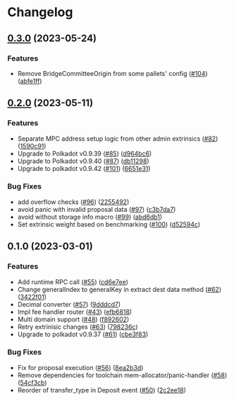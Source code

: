 # Changelog

## [0.3.0](https://github.com/sygmaprotocol/sygma-substrate-pallets/compare/sygma-bridge-v0.2.0...sygma-bridge-v0.3.0) (2023-05-24)


### Features

* Remove BridgeCommitteeOrigin from some pallets' config ([#104](https://github.com/sygmaprotocol/sygma-substrate-pallets/issues/104)) ([abfe1ff](https://github.com/sygmaprotocol/sygma-substrate-pallets/commit/abfe1ffdf1d992d33be4cad9374bd5be92b87343))

## [0.2.0](https://github.com/sygmaprotocol/sygma-substrate-pallets/compare/sygma-bridge-v0.1.0...sygma-bridge-v0.2.0) (2023-05-11)


### Features

* Separate MPC address setup logic from other admin extrinsics ([#82](https://github.com/sygmaprotocol/sygma-substrate-pallets/issues/82)) ([1590c91](https://github.com/sygmaprotocol/sygma-substrate-pallets/commit/1590c91d84b2e5fa92650ae8bc5b23162dfd6f99))
* Upgrade to Polkadot v0.9.39 ([#85](https://github.com/sygmaprotocol/sygma-substrate-pallets/issues/85)) ([d964bc6](https://github.com/sygmaprotocol/sygma-substrate-pallets/commit/d964bc607c2c5c5bb9436fa07262977c19ebbaa4))
* Upgrade to Polkadot v0.9.40 ([#87](https://github.com/sygmaprotocol/sygma-substrate-pallets/issues/87)) ([db11298](https://github.com/sygmaprotocol/sygma-substrate-pallets/commit/db11298c91f65d52c9b6eeab0e7757ca49bf77ff))
* Upgrade to polkadot v0.9.42 ([#101](https://github.com/sygmaprotocol/sygma-substrate-pallets/issues/101)) ([6651e31](https://github.com/sygmaprotocol/sygma-substrate-pallets/commit/6651e31e9f98f6ca07cfd3be482963c3281d68cc))


### Bug Fixes

* add overflow checks ([#96](https://github.com/sygmaprotocol/sygma-substrate-pallets/issues/96)) ([2255492](https://github.com/sygmaprotocol/sygma-substrate-pallets/commit/2255492150d523277034dd2646cae900b6f7e4b4))
* avoid panic with invalid proposal data ([#97](https://github.com/sygmaprotocol/sygma-substrate-pallets/issues/97)) ([c3b7da7](https://github.com/sygmaprotocol/sygma-substrate-pallets/commit/c3b7da77459023ac2b8ce3a83b9c24b74a80a004))
* avoid without storage info macro ([#99](https://github.com/sygmaprotocol/sygma-substrate-pallets/issues/99)) ([abd6db1](https://github.com/sygmaprotocol/sygma-substrate-pallets/commit/abd6db1c00940de65a71a50232962bc943e0aa39))
* Set extrinsic weight based on benchmarking ([#100](https://github.com/sygmaprotocol/sygma-substrate-pallets/issues/100)) ([d52594c](https://github.com/sygmaprotocol/sygma-substrate-pallets/commit/d52594caecdd95ef9e259e1b31dc340d9059d41e))

## 0.1.0 (2023-03-01)


### Features

* Add runtime RPC call ([#55](https://github.com/sygmaprotocol/sygma-substrate-pallets/issues/55)) ([cd6e7ee](https://github.com/sygmaprotocol/sygma-substrate-pallets/commit/cd6e7ee5748e89b32cb6c756f724ef9662e9be0c))
* Change generalIndex to generalKey in extract dest data method ([#62](https://github.com/sygmaprotocol/sygma-substrate-pallets/issues/62)) ([3422f01](https://github.com/sygmaprotocol/sygma-substrate-pallets/commit/3422f01acff51ed19bcae2159a34ac4f0968c0ad))
* Decimal converter ([#57](https://github.com/sygmaprotocol/sygma-substrate-pallets/issues/57)) ([9dddcd7](https://github.com/sygmaprotocol/sygma-substrate-pallets/commit/9dddcd77d1dad41ba7012896ae4a180d222da00f))
* Impl fee handler router ([#43](https://github.com/sygmaprotocol/sygma-substrate-pallets/issues/43)) ([efb6818](https://github.com/sygmaprotocol/sygma-substrate-pallets/commit/efb6818e7558b7142aa1954b90f32397ad87f4f6))
* Multi domain support ([#48](https://github.com/sygmaprotocol/sygma-substrate-pallets/issues/48)) ([f892602](https://github.com/sygmaprotocol/sygma-substrate-pallets/commit/f8926024df10a5b814c8b043ae70760e7c498e3e))
* Retry extrinisic changes ([#63](https://github.com/sygmaprotocol/sygma-substrate-pallets/issues/63)) ([798236c](https://github.com/sygmaprotocol/sygma-substrate-pallets/commit/798236c4fb9f130844c26e7b0ed487f3864cee07))
* Upgrade to polkadot v0.9.37 ([#61](https://github.com/sygmaprotocol/sygma-substrate-pallets/issues/61)) ([cbe3f83](https://github.com/sygmaprotocol/sygma-substrate-pallets/commit/cbe3f8391c1110a22c167c9ddb1c5f28b7fc2466))


### Bug Fixes

* Fix for proposal execution ([#56](https://github.com/sygmaprotocol/sygma-substrate-pallets/issues/56)) ([8ea2b3d](https://github.com/sygmaprotocol/sygma-substrate-pallets/commit/8ea2b3da7a0ecb424160f45d34435e5b60f96243))
* Remove dependencies for toolchain mem-allocator/panic-handler ([#58](https://github.com/sygmaprotocol/sygma-substrate-pallets/issues/58)) ([54cf3cb](https://github.com/sygmaprotocol/sygma-substrate-pallets/commit/54cf3cb07832c79cac9a467e7119239cfb12311e))
* Reorder of transfer_type in Deposit event ([#50](https://github.com/sygmaprotocol/sygma-substrate-pallets/issues/50)) ([2c2ee18](https://github.com/sygmaprotocol/sygma-substrate-pallets/commit/2c2ee18d330340e5f78a853d8810102bec363f2b))
